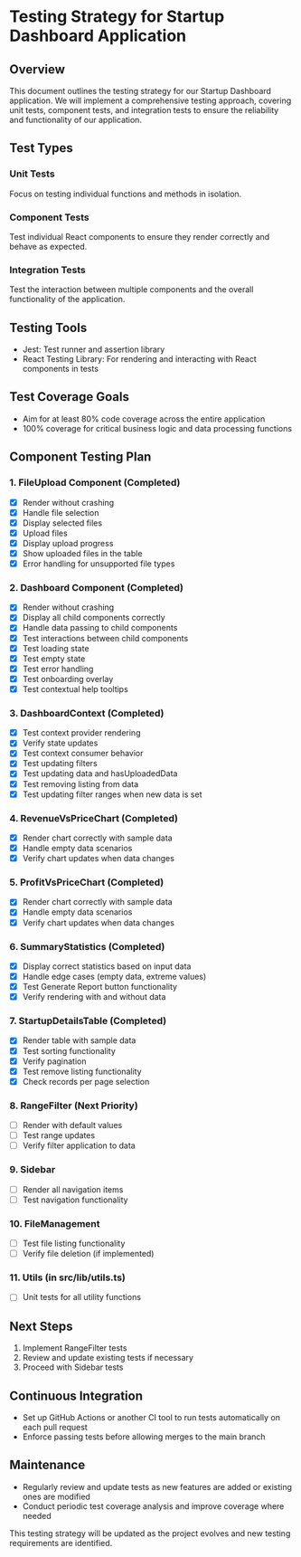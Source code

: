 # Testing Strategy for Startup Dashboard Application

## Overview
This document outlines the testing strategy for our Startup Dashboard application. We will implement a comprehensive testing approach, covering unit tests, component tests, and integration tests to ensure the reliability and functionality of our application.

## Test Types

### Unit Tests
Focus on testing individual functions and methods in isolation.

### Component Tests
Test individual React components to ensure they render correctly and behave as expected.

### Integration Tests
Test the interaction between multiple components and the overall functionality of the application.

## Testing Tools
- Jest: Test runner and assertion library
- React Testing Library: For rendering and interacting with React components in tests

## Test Coverage Goals
- Aim for at least 80% code coverage across the entire application
- 100% coverage for critical business logic and data processing functions

## Component Testing Plan

### 1. FileUpload Component (Completed)
- [x] Render without crashing
- [x] Handle file selection
- [x] Display selected files
- [x] Upload files
- [x] Display upload progress
- [x] Show uploaded files in the table
- [x] Error handling for unsupported file types

### 2. Dashboard Component (Completed)
- [x] Render without crashing
- [x] Display all child components correctly
- [x] Handle data passing to child components
- [x] Test interactions between child components
- [x] Test loading state
- [x] Test empty state
- [x] Test error handling
- [x] Test onboarding overlay
- [x] Test contextual help tooltips

### 3. DashboardContext (Completed)
- [x] Test context provider rendering
- [x] Verify state updates
- [x] Test context consumer behavior
- [x] Test updating filters
- [x] Test updating data and hasUploadedData
- [x] Test removing listing from data
- [x] Test updating filter ranges when new data is set

### 4. RevenueVsPriceChart (Completed)
- [x] Render chart correctly with sample data
- [x] Handle empty data scenarios
- [x] Verify chart updates when data changes

### 5. ProfitVsPriceChart (Completed)
- [x] Render chart correctly with sample data
- [x] Handle empty data scenarios
- [x] Verify chart updates when data changes

### 6. SummaryStatistics (Completed)
- [x] Display correct statistics based on input data
- [x] Handle edge cases (empty data, extreme values)
- [x] Test Generate Report button functionality
- [x] Verify rendering with and without data

### 7. StartupDetailsTable (Completed)
- [x] Render table with sample data
- [x] Test sorting functionality
- [x] Verify pagination
- [x] Test remove listing functionality
- [x] Check records per page selection

### 8. RangeFilter (Next Priority)
- [ ] Render with default values
- [ ] Test range updates
- [ ] Verify filter application to data

### 9. Sidebar
- [ ] Render all navigation items
- [ ] Test navigation functionality

### 10. FileManagement
- [ ] Test file listing functionality
- [ ] Verify file deletion (if implemented)

### 11. Utils (in src/lib/utils.ts)
- [ ] Unit tests for all utility functions

## Next Steps
1. Implement RangeFilter tests
2. Review and update existing tests if necessary
3. Proceed with Sidebar tests

## Continuous Integration
- Set up GitHub Actions or another CI tool to run tests automatically on each pull request
- Enforce passing tests before allowing merges to the main branch

## Maintenance
- Regularly review and update tests as new features are added or existing ones are modified
- Conduct periodic test coverage analysis and improve coverage where needed

This testing strategy will be updated as the project evolves and new testing requirements are identified.